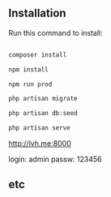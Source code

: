
## Installation

Run this command to install:
```php

composer install

npm install

npm run prod

php artisan migrate

php artisan db:seed

php artisan serve

```

http://lvh.me:8000

login: admin
passw: 123456

## etc
